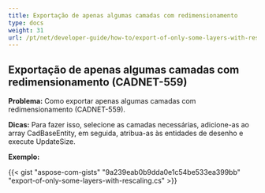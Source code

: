```yaml
---
title: Exportação de apenas algumas camadas com redimensionamento
type: docs
weight: 31
url: /pt/net/developer-guide/how-to/export-of-only-some-layers-with-rescaling/
---
```


## **Exportação de apenas algumas camadas com redimensionamento (CADNET-559)**

**Problema:** Como exportar apenas algumas camadas com redimensionamento (CADNET-559).

**Dicas:** Para fazer isso, selecione as camadas necessárias, adicione-as ao array CadBaseEntity, em seguida, atribua-as às entidades de desenho e execute UpdateSize.

**Exemplo:**

{{< gist "aspose-com-gists" "9a239eab0b9dda0e1c54be533ea399bb" "export-of-only-some-layers-with-rescaling.cs" >}}
